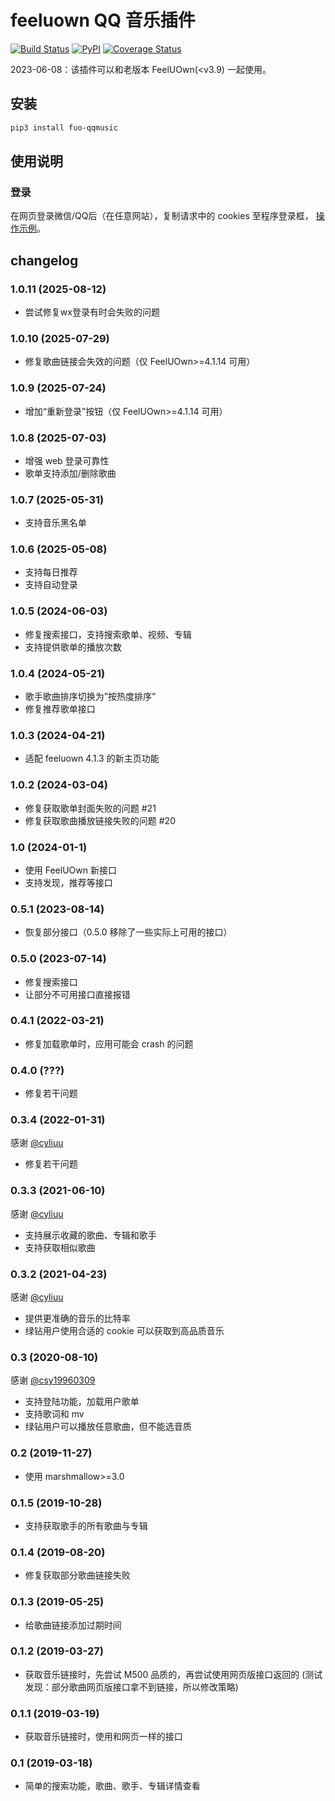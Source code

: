 # feeluown QQ 音乐插件

[![Build Status](https://travis-ci.com/feeluown/feeluown-qqmusic.svg?branch=master)](https://travis-ci.com/feeluown/feeluown-qqmusic)
[![PyPI](https://img.shields.io/pypi/v/fuo_qqmusic.svg)](https://pypi.python.org/pypi/fuo-qqmusic)
[![Coverage Status](https://coveralls.io/repos/github/feeluown/feeluown-qqmusic/badge.svg?branch=master)](https://coveralls.io/github/feeluown/feeluown-qqmusic?branch=master)


2023-06-08：该插件可以和老版本 FeelUOwn(\<v3.9) 一起使用。

## 安装

```sh
pip3 install fuo-qqmusic
```

## 使用说明

### 登录
在网页登录微信/QQ后（在任意网站），复制请求中的 cookies 至程序登录框，
[操作示例](https://github.com/feeluown/feeluown-qqmusic/issues/6)。

## changelog
### 1.0.11 (2025-08-12)
- 尝试修复wx登录有时会失败的问题

### 1.0.10 (2025-07-29)
- 修复歌曲链接会失效的问题（仅 FeelUOwn>=4.1.14 可用）

### 1.0.9 (2025-07-24)
- 增加“重新登录”按钮（仅 FeelUOwn>=4.1.14 可用）

### 1.0.8 (2025-07-03)
- 增强 web 登录可靠性
- 歌单支持添加/删除歌曲

### 1.0.7 (2025-05-31)
- 支持音乐黑名单

### 1.0.6 (2025-05-08)
- 支持每日推荐
- 支持自动登录

### 1.0.5 (2024-06-03)
- 修复搜索接口，支持搜索歌单、视频、专辑
- 支持提供歌单的播放次数

### 1.0.4 (2024-05-21)
- 歌手歌曲排序切换为”按热度排序”
- 修复推荐歌单接口

### 1.0.3 (2024-04-21)
- 适配 feeluown 4.1.3 的新主页功能

### 1.0.2 (2024-03-04)
- 修复获取歌单封面失败的问题 #21
- 修复获取歌曲播放链接失败的问题 #20

### 1.0 (2024-01-1)
- 使用 FeelUOwn 新接口
- 支持发现，推荐等接口

### 0.5.1 (2023-08-14)
- 恢复部分接口（0.5.0 移除了一些实际上可用的接口）

### 0.5.0 (2023-07-14)
- 修复搜索接口
- 让部分不可用接口直接报错

### 0.4.1 (2022-03-21)
- 修复加载歌单时，应用可能会 crash 的问题

### 0.4.0 (???)
- 修复若干问题

### 0.3.4 (2022-01-31)
感谢 [@cyliuu](https://github.com/cyliuu)

- 修复若干问题

### 0.3.3 (2021-06-10)
感谢 [@cyliuu](https://github.com/cyliuu)

- 支持展示收藏的歌曲、专辑和歌手
- 支持获取相似歌曲

### 0.3.2 (2021-04-23)
感谢 [@cyliuu](https://github.com/cyliuu)

- 提供更准确的音乐的比特率
- 绿钻用户使用合适的 cookie 可以获取到高品质音乐

### 0.3 (2020-08-10)
感谢 [@csy19960309](https://github.com/csy19960309)

- 支持登陆功能，加载用户歌单
- 支持歌词和 mv
- 绿钻用户可以播放任意歌曲，但不能选音质

### 0.2 (2019-11-27)
- 使用 marshmallow>=3.0

### 0.1.5 (2019-10-28)
- 支持获取歌手的所有歌曲与专辑

### 0.1.4 (2019-08-20)
- 修复获取部分歌曲链接失败

### 0.1.3 (2019-05-25)
- 给歌曲链接添加过期时间

### 0.1.2 (2019-03-27)
- 获取音乐链接时，先尝试 M500 品质的，再尝试使用网页版接口返回的
  (测试发现：部分歌曲网页版接口拿不到链接，所以修改策略)

### 0.1.1 (2019-03-19)
- 获取音乐链接时，使用和网页一样的接口

### 0.1 (2019-03-18)
- 简单的搜索功能，歌曲、歌手、专辑详情查看

